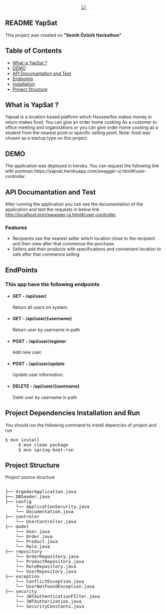 <p align="center">
  <img src="https://www.imageupload.co.uk/images/2018/02/16/82785541-606c-4506-82ae-7fef916fa7b3.png" border="0">
</p>
<article class="markdown-body entry-content" itemprop="text"><h1><a href="#scrapy" aria-hidden="true" class="anchor" id="user-content-scrapy"></a>README YapSat</h1>
<p>This project was created on <b>"Semih Öztürk Hackathon"</b></p>

<h2><a href="#table-of-contents" aria-hidden="true" class="anchor" id="user-content-table-of-contents"></a>Table of Contents</h2>

<ul>
<li><a href="#what">What is YapSat ?</a></li>
<li><a href="#docs">DEMO</a></li>
<li><a href="#docs">API Documantation and Test</a></li>
<li><a href="#endpoints">Endpoints</a></li>
<li><a href="#installation">Installation</a></li>
<li><a href="#structure">Project Structure</a></li>
</ul>



<h2><a href="#what" aria-hidden="true" class="anchor" id="user-content-what"></a>What is YapSat ?</h2>
<p>Yapsat is a location-based platform which Housewifes makes money in return makes food. You can give an order home cooking As a customer to office meeting and organizations or you can give order home cooking as a student from the nearest point or specific selling point.	 Note: food was chosen as a startup type on this project. </p>

<h2><a href="#what" aria-hidden="true" class="anchor" id="user-content-what"></a>DEMO</h2>
The application was deployed in heroku. You can request the following link with postman
https://yapsat.herokuapp.com/swagger-ui.html#/user-controller

<h2><a href="#docs"aria-hidden="true" class="anchor" id="user-content-what"> </a> API Documantation and Test</h2>
After running the application you can see the documentation of the application and test the requests in below link
<a href="https://yapsat.herokuapp.com/swagger-ui.html#/user-controller">http://localhost:port/swagger-ui.html#/user-controller</a>

<h3>Features</h3>
<ul>
  <li>Recipients see the nearest seller which location close to the recipient and  then view after that commence the purchase.</li>
  <li>Sellers add their products with specifications and convenient location to sale after that commence selling</li>
</ul>

<h2><a href="#endpoinst" aria-hidden="true" class="anchor" id="user-content-what"></a>EndPoints</h2>
<h3>This app have the following endpoints</h3>
<ul>
<li><h4>GET - /api/user/</h4> Return all users on system.</li>
<li><h4>GET - /api/user/{username}</h4> Return user by username in path</li>
<li><h4>POST - /api/user/register </h4> Add new user.</li>
<li><h4>POST - /api/user/update </h4> Update user information.</li>
<li><h4>DELETE - /api/user/{username} </h4> Delet user by username in path</li>
</ul>


<h2><a href="#installation" aria-hidden="true" class="anchor" id="user-content-installation"></a>Project Dependencies Installation and Run</h2>
<p>You should run the following command to install depencies of project and run</p>

<div class="highlight highlight-source-shell">
<pre>$ mvn install 
     $ mvn clean package
     $ mvn spring-boot:run 
</pre>
</div>

<h2><a href="#structure" aria-hidden="true" class="anchor" id="user-content-installation"></a>Project Structure</h2>
<p>Project source structure</p>

<div class="highlight highlight-source-shell">
<pre> 
├── ArgedorApplication.java
├── DBSeeder.java
├── config  
    └── ApplicationSecurity.java
    └── Documentation.java        
├── controler      
    └── UserController.java
├── model    
    └── User.java
    └── Order.java
    └── Product.java
    └── Role.java
├── repository   
    └── OrderRepository.java
    └── ProductRepository.java
    └── RoleRepository.java
    └── UserRepository.java
├── exception
    └── ConflictException.java
    └── UserNotFoundException.java
├── security
    └── JWTAuthenticationFİlter.java
    └── JWTAuthorization.java
    └── SecurityConstants.java         
</pre>
</div>

</article>
